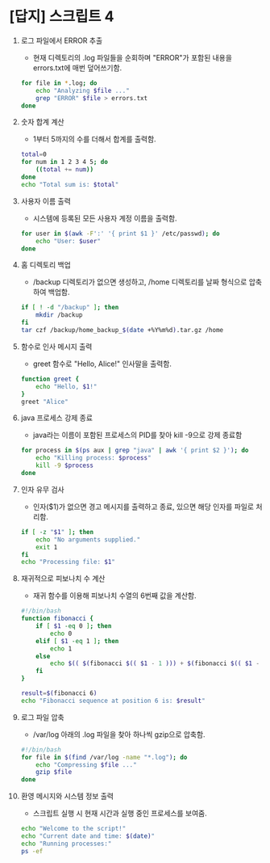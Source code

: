 # [답지] 스크립트 4

1. 로그 파일에서 ERROR 추출

    - 현재 디렉토리의 .log 파일들을 순회하며 "ERROR"가 포함된 내용을 errors.txt에 매번 덮어쓰기함.

    ```bash
    for file in *.log; do
        echo "Analyzing $file ..."
        grep "ERROR" $file > errors.txt
    done
    ```

2. 숫자 합계 계산

    - 1부터 5까지의 수를 더해서 합계를 출력함.


    ```bash
    total=0
    for num in 1 2 3 4 5; do
        ((total += num))
    done
    echo "Total sum is: $total"
    ```


3. 사용자 이름 출력

    - 시스템에 등록된 모든 사용자 계정 이름을 출력함.


    ```bash
    for user in $(awk -F':' '{ print $1 }' /etc/passwd); do
        echo "User: $user"
    done
    ```


4. 홈 디렉토리 백업

    - /backup 디렉토리가 없으면 생성하고, /home 디렉토리를 날짜 형식으로 압축하여 백업함.

    ```bash
    if [ ! -d "/backup" ]; then
        mkdir /backup
    fi
    tar czf /backup/home_backup_$(date +%Y%m%d).tar.gz /home
    ```
    

5. 함수로 인사 메시지 출력

    - greet 함수로 "Hello, Alice!" 인사말을 출력함.

    ```bash
    function greet {
        echo "Hello, $1!"
    }
    greet "Alice"
    ```

6. java 프로세스 강제 종료

    - java라는 이름이 포함된 프로세스의 PID를 찾아 kill -9으로 강제 종료함

    ```bash
    for process in $(ps aux | grep "java" | awk '{ print $2 }'); do
        echo "Killing process: $process"
        kill -9 $process
    done
    ```


7. 인자 유무 검사

    - 인자($1)가 없으면 경고 메시지를 출력하고 종료, 있으면 해당 인자를 파일로 처리함.

    ```bash
    if [ -z "$1" ]; then
        echo "No arguments supplied."
        exit 1
    fi
    echo "Processing file: $1"
    ```



8. 재귀적으로 피보나치 수 계산
    - 재귀 함수를 이용해 피보나치 수열의 6번째 값을 계산함.
    ```bash
    #!/bin/bash
    function fibonacci {
        if [ $1 -eq 0 ]; then
            echo 0
        elif [ $1 -eq 1 ]; then
            echo 1
        else
            echo $(( $(fibonacci $(( $1 - 1 ))) + $(fibonacci $(( $1 - 2 ))) ))
        fi
    }

    result=$(fibonacci 6)
    echo "Fibonacci sequence at position 6 is: $result"
    ```

9. 로그 파일 압축
    - /var/log 아래의 .log 파일을 찾아 하나씩 gzip으로 압축함.
    ```bash
    #!/bin/bash
    for file in $(find /var/log -name "*.log"); do
        echo "Compressing $file ..."
        gzip $file
    done
    ```


10. 환영 메시지와 시스템 정보 출력
    - 스크립트 실행 시 현재 시간과 실행 중인 프로세스를 보여줌.
    ```bash
    echo "Welcome to the script!"
    echo "Current date and time: $(date)"
    echo "Running processes:"
    ps -ef
    ```

